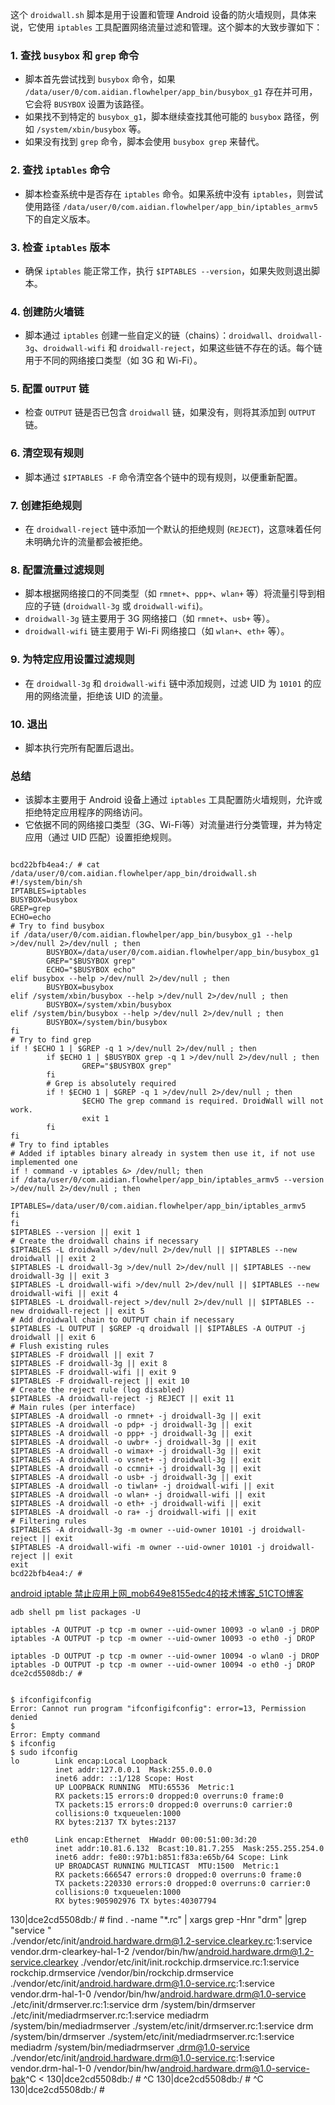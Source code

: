 这个 `droidwall.sh` 脚本是用于设置和管理 Android 设备的防火墙规则，具体来说，它使用 `iptables` 工具配置网络流量过滤和管理。这个脚本的大致步骤如下：

### 1. **查找 `busybox` 和 `grep` 命令**

- 脚本首先尝试找到 `busybox` 命令，如果 `/data/user/0/com.aidian.flowhelper/app_bin/busybox_g1` 存在并可用，它会将 `BUSYBOX` 设置为该路径。
- 如果找不到特定的 `busybox_g1`，脚本继续查找其他可能的 `busybox` 路径，例如 `/system/xbin/busybox` 等。
- 如果没有找到 `grep` 命令，脚本会使用 `busybox grep` 来替代。

### 2. **查找 `iptables` 命令**

- 脚本检查系统中是否存在 `iptables` 命令。如果系统中没有 `iptables`，则尝试使用路径 `/data/user/0/com.aidian.flowhelper/app_bin/iptables_armv5` 下的自定义版本。

### 3. **检查 `iptables` 版本**

- 确保 `iptables` 能正常工作，执行 `$IPTABLES --version`，如果失败则退出脚本。

### 4. **创建防火墙链**

- 脚本通过 `iptables` 创建一些自定义的链（chains）：`droidwall`、`droidwall-3g`、`droidwall-wifi` 和 `droidwall-reject`，如果这些链不存在的话。每个链用于不同的网络接口类型（如 3G 和 Wi-Fi）。

### 5. **配置 `OUTPUT` 链**

- 检查 `OUTPUT` 链是否已包含 `droidwall` 链，如果没有，则将其添加到 `OUTPUT` 链。

### 6. **清空现有规则**

- 脚本通过 `$IPTABLES -F` 命令清空各个链中的现有规则，以便重新配置。

### 7. **创建拒绝规则**

- 在 `droidwall-reject` 链中添加一个默认的拒绝规则 (`REJECT`)，这意味着任何未明确允许的流量都会被拒绝。

### 8. **配置流量过滤规则**

- 脚本根据网络接口的不同类型（如 `rmnet+`、`ppp+`、`wlan+` 等）将流量引导到相应的子链 (`droidwall-3g` 或 `droidwall-wifi`)。
- `droidwall-3g` 链主要用于 3G 网络接口（如 `rmnet+`、`usb+` 等）。
- `droidwall-wifi` 链主要用于 Wi-Fi 网络接口（如 `wlan+`、`eth+` 等）。

### 9. **为特定应用设置过滤规则**

- 在 `droidwall-3g` 和 `droidwall-wifi` 链中添加规则，过滤 UID 为 `10101` 的应用的网络流量，拒绝该 UID 的流量。

### 10. **退出**

- 脚本执行完所有配置后退出。

### 总结

- 该脚本主要用于 Android 设备上通过 `iptables` 工具配置防火墙规则，允许或拒绝特定应用程序的网络访问。
- 它依据不同的网络接口类型（3G、Wi-Fi等）对流量进行分类管理，并为特定应用（通过 UID 匹配）设置拒绝规则。



```shell

bcd22bfb4ea4:/ # cat /data/user/0/com.aidian.flowhelper/app_bin/droidwall.sh
#!/system/bin/sh
IPTABLES=iptables
BUSYBOX=busybox
GREP=grep
ECHO=echo
# Try to find busybox
if /data/user/0/com.aidian.flowhelper/app_bin/busybox_g1 --help >/dev/null 2>/dev/null ; then
        BUSYBOX=/data/user/0/com.aidian.flowhelper/app_bin/busybox_g1
        GREP="$BUSYBOX grep"
        ECHO="$BUSYBOX echo"
elif busybox --help >/dev/null 2>/dev/null ; then
        BUSYBOX=busybox
elif /system/xbin/busybox --help >/dev/null 2>/dev/null ; then
        BUSYBOX=/system/xbin/busybox
elif /system/bin/busybox --help >/dev/null 2>/dev/null ; then
        BUSYBOX=/system/bin/busybox
fi
# Try to find grep
if ! $ECHO 1 | $GREP -q 1 >/dev/null 2>/dev/null ; then
        if $ECHO 1 | $BUSYBOX grep -q 1 >/dev/null 2>/dev/null ; then
                GREP="$BUSYBOX grep"
        fi
        # Grep is absolutely required
        if ! $ECHO 1 | $GREP -q 1 >/dev/null 2>/dev/null ; then
                $ECHO The grep command is required. DroidWall will not work.
                exit 1
        fi
fi
# Try to find iptables
# Added if iptables binary already in system then use it, if not use implemented one
if ! command -v iptables &> /dev/null; then
if /data/user/0/com.aidian.flowhelper/app_bin/iptables_armv5 --version >/dev/null 2>/dev/null ; then
        IPTABLES=/data/user/0/com.aidian.flowhelper/app_bin/iptables_armv5
fi
fi
$IPTABLES --version || exit 1
# Create the droidwall chains if necessary
$IPTABLES -L droidwall >/dev/null 2>/dev/null || $IPTABLES --new droidwall || exit 2
$IPTABLES -L droidwall-3g >/dev/null 2>/dev/null || $IPTABLES --new droidwall-3g || exit 3
$IPTABLES -L droidwall-wifi >/dev/null 2>/dev/null || $IPTABLES --new droidwall-wifi || exit 4
$IPTABLES -L droidwall-reject >/dev/null 2>/dev/null || $IPTABLES --new droidwall-reject || exit 5
# Add droidwall chain to OUTPUT chain if necessary
$IPTABLES -L OUTPUT | $GREP -q droidwall || $IPTABLES -A OUTPUT -j droidwall || exit 6
# Flush existing rules
$IPTABLES -F droidwall || exit 7
$IPTABLES -F droidwall-3g || exit 8
$IPTABLES -F droidwall-wifi || exit 9
$IPTABLES -F droidwall-reject || exit 10
# Create the reject rule (log disabled)
$IPTABLES -A droidwall-reject -j REJECT || exit 11
# Main rules (per interface)
$IPTABLES -A droidwall -o rmnet+ -j droidwall-3g || exit
$IPTABLES -A droidwall -o pdp+ -j droidwall-3g || exit
$IPTABLES -A droidwall -o ppp+ -j droidwall-3g || exit
$IPTABLES -A droidwall -o uwbr+ -j droidwall-3g || exit
$IPTABLES -A droidwall -o wimax+ -j droidwall-3g || exit
$IPTABLES -A droidwall -o vsnet+ -j droidwall-3g || exit
$IPTABLES -A droidwall -o ccmni+ -j droidwall-3g || exit
$IPTABLES -A droidwall -o usb+ -j droidwall-3g || exit
$IPTABLES -A droidwall -o tiwlan+ -j droidwall-wifi || exit
$IPTABLES -A droidwall -o wlan+ -j droidwall-wifi || exit
$IPTABLES -A droidwall -o eth+ -j droidwall-wifi || exit
$IPTABLES -A droidwall -o ra+ -j droidwall-wifi || exit
# Filtering rules
$IPTABLES -A droidwall-3g -m owner --uid-owner 10101 -j droidwall-reject || exit
$IPTABLES -A droidwall-wifi -m owner --uid-owner 10101 -j droidwall-reject || exit
exit
bcd22bfb4ea4:/ # 
```

[android iptable 禁止应用上网_mob649e8155edc4的技术博客_51CTO博客](https://blog.51cto.com/u_16175440/11459613)





```shell
adb shell pm list packages -U

iptables -A OUTPUT -p tcp -m owner --uid-owner 10093 -o wlan0 -j DROP      iptables -A OUTPUT -p tcp -m owner --uid-owner 10093 -o eth0 -j DROP                                                                               

iptables -D OUTPUT -p tcp -m owner --uid-owner 10094 -o wlan0 -j DROP
iptables -D OUTPUT -p tcp -m owner --uid-owner 10094 -o eth0 -j DROP
dce2cd5508db:/ # 
```



```shell

$ ifconfigifconfig
Error: Cannot run program "ifconfigifconfig": error=13, Permission denied
$ 
Error: Empty command
$ ifconfig
$ sudo ifconfig
lo        Link encap:Local Loopback  
          inet addr:127.0.0.1  Mask:255.0.0.0 
          inet6 addr: ::1/128 Scope: Host
          UP LOOPBACK RUNNING  MTU:65536  Metric:1
          RX packets:15 errors:0 dropped:0 overruns:0 frame:0 
          TX packets:15 errors:0 dropped:0 overruns:0 carrier:0 
          collisions:0 txqueuelen:1000 
          RX bytes:2137 TX bytes:2137 

eth0      Link encap:Ethernet  HWaddr 00:00:51:00:3d:20
          inet addr:10.81.6.132  Bcast:10.81.7.255  Mask:255.255.254.0 
          inet6 addr: fe80::97b1:b851:f83a:e65b/64 Scope: Link
          UP BROADCAST RUNNING MULTICAST  MTU:1500  Metric:1
          RX packets:666547 errors:0 dropped:0 overruns:0 frame:0 
          TX packets:220330 errors:0 dropped:0 overruns:0 carrier:0 
          collisions:0 txqueuelen:1000 
          RX bytes:905902976 TX bytes:40307794 

```





130|dce2cd5508db:/ # find . -name "*.rc" | xargs grep -Hnr "drm" |grep "service "                                                                                                                            
./vendor/etc/init/android.hardware.drm@1.2-service.clearkey.rc:1:service vendor.drm-clearkey-hal-1-2 /vendor/bin/hw/android.hardware.drm@1.2-service.clearkey
./vendor/etc/init/init.rockchip.drmservice.rc:1:service rockchip.drmservice /vendor/bin/rockchip.drmservice
./vendor/etc/init/android.hardware.drm@1.0-service.rc:1:service vendor.drm-hal-1-0 /vendor/bin/hw/android.hardware.drm@1.0-service
./etc/init/drmserver.rc:1:service drm /system/bin/drmserver
./etc/init/mediadrmserver.rc:1:service mediadrm /system/bin/mediadrmserver
./system/etc/init/drmserver.rc:1:service drm /system/bin/drmserver
./system/etc/init/mediadrmserver.rc:1:service mediadrm /system/bin/mediadrmserver
.drm@1.0-service ./vendor/etc/init/android.hardware.drm@1.0-service.rc:1:service vendor.drm-hal-1-0 /vendor/bin/hw/android.hardware.drm@1.0-service-bak^C                                                   <
130|dce2cd5508db:/ # ^C
130|dce2cd5508db:/ # ^C
130|dce2cd5508db:/ #  